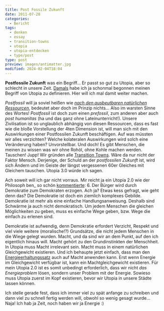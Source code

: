 ```yaml
---
title: Post Fossile Zukunft
date: 2011-07-28
categories:
  - Bericht
tags:
  - denken
  - essay
  - transition-towns
  - utopia
  - utopia-entdecken
  - type/post
type: post
preview: images/antimatter.jpg
modified: 2024-02-04T18:04
---
```


**Postfossile Zukunft** was ein Begriff... Er passt so gut zu Utopia, aber so schlecht in unsere Zeit. [Damals](http://relativwenigbartwuchs.de/2010/12/02/das-wiki-leaked) habe ich ja schonmal begonnen meinen Begriff von Utopia zu definieren. Hier will ich mal damit weiter machen.

_Postfossil_ will ja soviel heißen wie _[nach den ausbeutbaren natürlichen Ressourcen](http://de.wikipedia.org/wiki/Peak_Oil)_, bedeutet aber doch im Prinzip nichts... Also im warsten Sinne des Wortes! _Postfossil_ ist doch zum einen _prefossil_, zum anderen aber auch _post humanitas_ (ha und das ganz ohne Lateinunterricht!). Unsere Zivilisation ist so unglaublich abhängig von diesen Ressourcen, dass es fast wie die bloße Vorstellung der 4ten Dimension ist, will man sich mit den Auswirkungen einer Postfossilen Zukunft beschäftigen. Auf was müssten wir alles verzichten? Welche kolateralen Auswirkungen wird solch eine Veränderung haben? Unvorstellbar. Und doch! Es gibt Menschen, die meinen zu wissen was wir ohne Rohöl, ohne Kohle machen werden. Tauschen! Jupp! Wir gründen alle [Transition Towns](http://de.wikipedia.org/wiki/Transition_Towns). Wäre da nur nicht der Faktor Mensch. Derjenige, der Schuld an der _postfossilen Zukunft_ ist, wird sich Ändern und im Geiste der längst vergessenen 60er Gleiches mit Gleichem tauschen. Utopia 3.0 würde ich sagen.

Ach soweit will ich gar nicht vorraus. Mir reicht ja ein Utopia 2.0 wie der Philosoph ben\_ so schön [kommentierte](http://relativwenigbartwuchs.de/2010/12/02/das-wiki-leaked#comment-27):
6\. Der Bürger wird durch Demokratie zum Demokraten erzogen.
Ach ja? Etwas kess gefragt, wie geht denn das? Die Demokratie ist doch ein ziemlich komplexes Gebilde. Demokratie ist mehr als eine einfache Handlungsanweisung. Deshalb sind Schwärme ja auch nicht demokratisch. Um jedem Menschen die gleichen Möglichkeiten zu geben, muss es einfache Wege geben, bzw. Wege die einfach zu erlenen sind.

Demokratie ist aufwendig, denn Demokratie erfordert Verzicht, Respekt und viel viele weitere (moralische!?) Grundsätze, die nicht jedem Menschen in die Wiege gelegt wurden. Macht, und da sind wir an dem Punkt, auf den ich eigentlich hinaus will. Macht gehört zu den Grundinstinkten der Menschheit. In Utopia muss Macht irrelevant sein. Macht muss in einem natürlichen Gleichgewicht existieren. Und ich behaupte jetzt einfach, dass man den [Energieerhaltungssatz](http://de.wikipedia.org/wiki/Energieerhaltungssatz) auch auf Macht anwenden kann. Erst wenn Energie im Gleichgewicht verfügbar ist, kann ein Machtgleichgewicht existieren. Für mein Utopia 2.0 ist es somit unbedingt erforderlich, dass wir nicht _das Energieproblem_ lösen, sondern unser Problem mit der Energie. Sowieso muss Utopia zuerst im Kopf existieren, bevor wir Utopia in unsere Städte lassen können.

Ich stelle gerade fest, dass ich immer viel zu spät anfange zu schreiben und dann viel zu schnell fertig werden will, obwohl so wenig gesagt wurde... Naja! Ich hab ja Zeit, noch haben wir ja Energie :)
